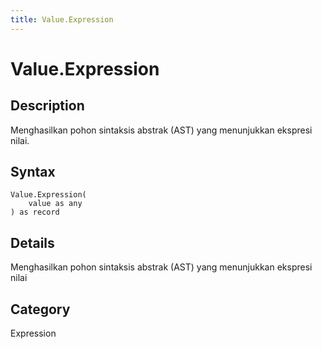 ```yaml
---
title: Value.Expression
---
```


# Value.Expression


## Description

Menghasilkan pohon sintaksis abstrak (AST) yang menunjukkan ekspresi nilai.


## Syntax

```powerquery
Value.Expression(
    value as any
) as record
```


## Details

Menghasilkan pohon sintaksis abstrak (AST) yang menunjukkan ekspresi nilai



## Category
Expression
